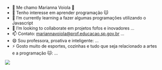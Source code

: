 - 👋 Me chamo Marianna Voiola 💙
- 👀 Tenho interesse em aprender programação 🐱
- 🌱 I’m currently learning a fazer algumas programações utilizando o Javascript
- 💞️ I’m looking to collaborate em projetos fofos e inovadores ...
- 📫 Contato: mariannavoiola@prof.educacao.sp.gov.br ...
- 😄 Sou professora, proativa e inteligente: ...
- ⚡ Gosto muito de esportes, cozinhas e tudo que seja relacionado a artes e a programação 🐱: ...

![](https://media.tenor.com/kT6gMVRA-cwAAAAj/sanrio-hello-kitty.gif)
